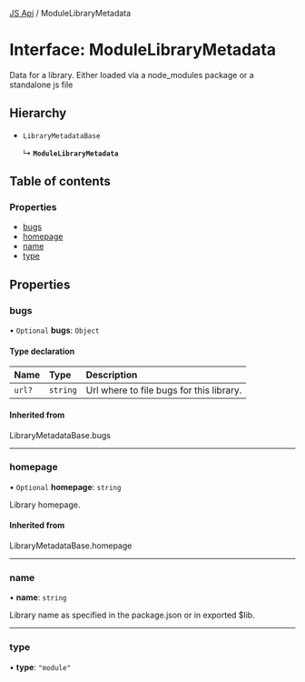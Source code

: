 [JS Api](../index.md) / ModuleLibraryMetadata

# Interface: ModuleLibraryMetadata

Data for a library. Either loaded via a node_modules package or a standalone js file

## Hierarchy

- `LibraryMetadataBase`

  ↳ **`ModuleLibraryMetadata`**

## Table of contents

### Properties

- [bugs](ModuleLibraryMetadata.md#bugs)
- [homepage](ModuleLibraryMetadata.md#homepage)
- [name](ModuleLibraryMetadata.md#name)
- [type](ModuleLibraryMetadata.md#type)

## Properties

### bugs

• `Optional` **bugs**: `Object`

#### Type declaration

| Name | Type | Description |
| :------ | :------ | :------ |
| `url?` | `string` | Url where to file bugs for this library. |

#### Inherited from

LibraryMetadataBase.bugs

___

### homepage

• `Optional` **homepage**: `string`

Library homepage.

#### Inherited from

LibraryMetadataBase.homepage

___

### name

• **name**: `string`

Library name as specified in the package.json or in exported $lib.

___

### type

• **type**: ``"module"``
